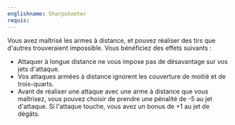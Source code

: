 ```yaml
---
englishname: Sharpshooter
requis:
---
```

Vous avez maîtrisé les armes à distance, et pouvez réaliser des tirs que d'autres trouveraient impossible. Vous bénéficiez des effets suivants : 

 - Attaquer à longue distance ne vous impose pas de désavantage sur vos jets d'attaque.
 - Vos attaques armées à distance ignorent les couverture de moitié et de trois-quarts.
 - Avant de réaliser une attaque avec une arme à distance que vous maîtrisez, vous pouvez choisir de prendre une pénalité de -5 au jet d'attaque. Si l'attaque touche, vous avez un bonus de +1 au jet de dégâts.
